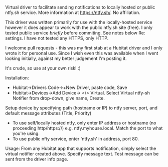 Virtual driver to facilitate sending notifications to locally hosted or public ntfy.sh service. More information at https://ntfy.sh/. No affiliation. 

This driver was written primarily for use with the locally-hosted service however it does appear to work with the public ntfy.sh site (free). I only tested public service *briefly* before commiting. See notes below Re: settings. I have not tested any HTTPS, only HTTP.

I welcome pull requests - this was my first stab at a Hubitat driver and I only wrote it for personal use. Since I wish even this was available when I went looking initially, against my better judgement I'm posting it. 

It's crude, so use at your own risk! :)

Installation:
- Hubitat->Drivers Code->+New Driver, paste code, Save
- Hubitat->Devices->Add Device-> </> Virtual. Select Virtual ntfy-sh Notifier from drop-down, give name, Create.

Setup device by specifying path (hostname or IP) to ntfy server, port, and default message attributes (Title, Priority)
- To use self/locally hosted ntfy, only enter IP address or hostname (no proceeding http/https://) e.g. ntfy.myhouse.local. Match the port to what you're using.
- To use public nfty service, enter 'ntfy.sh' in address, port 80.

Usage:
From any Hubitat app that supports notification, simply select the virtual notifier created above. Specify message text.
Test message can be sent from the driver info page.
